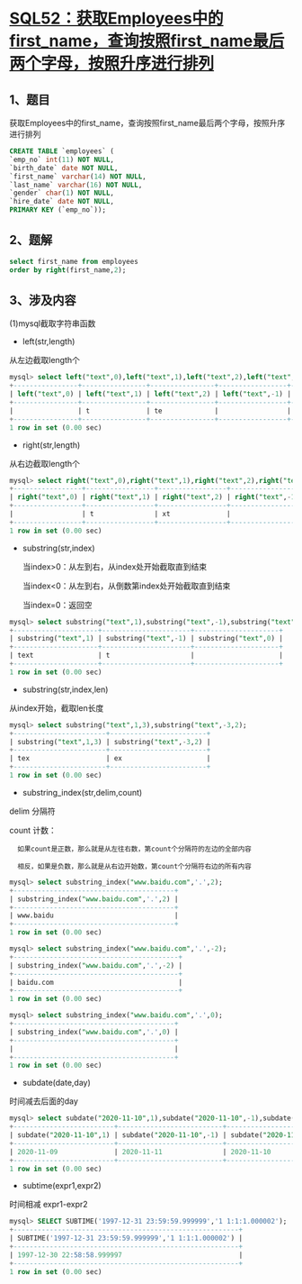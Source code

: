 # [SQL52：获取Employees中的first_name，查询按照first_name最后两个字母，按照升序进行排列](https://www.nowcoder.com/practice/74d90728827e44e2864cce8b26882105?tpId=82&&tqId=29820&rp=1&ru=/ta/sql&qru=/ta/sql/question-ranking)

## 1、题目

获取Employees中的first_name，查询按照first_name最后两个字母，按照升序进行排列

```sql
CREATE TABLE `employees` (
`emp_no` int(11) NOT NULL,
`birth_date` date NOT NULL,
`first_name` varchar(14) NOT NULL,
`last_name` varchar(16) NOT NULL,
`gender` char(1) NOT NULL,
`hire_date` date NOT NULL,
PRIMARY KEY (`emp_no`));
```

## 2、题解


```sql
select first_name from employees 
order by right(first_name,2);
```

## 3、涉及内容

(1)mysql截取字符串函数

- left(str,length) 

从左边截取length个

```sql
mysql> select left("text",0),left("text",1),left("text",2),left("text",-1),left("text",-2);
+----------------+----------------+----------------+-----------------+-----------------+
| left("text",0) | left("text",1) | left("text",2) | left("text",-1) | left("text",-2) |
+----------------+----------------+----------------+-----------------+-----------------+
|                | t              | te             |                 |                 |
+----------------+----------------+----------------+-----------------+-----------------+
1 row in set (0.00 sec)
```

- right(str,length) 

从右边截取length个

```sql
mysql> select right("text",0),right("text",1),right("text",2),right("text",-1),right("text",-2);                    
+-----------------+-----------------+-----------------+------------------+------------------+
| right("text",0) | right("text",1) | right("text",2) | right("text",-1) | right("text",-2) |
+-----------------+-----------------+-----------------+------------------+------------------+
|                 | t               | xt              |                  |                  |
+-----------------+-----------------+-----------------+------------------+------------------+
1 row in set (0.00 sec)
```

- substring(str,index) 

	当index>0：从左到右，从index处开始截取直到结束 

	当index<0：从左到右，从倒数第index处开始截取直到结束 

	当index=0：返回空

```sql
mysql> select substring("text",1),substring("text",-1),substring("text",0);
+---------------------+----------------------+---------------------+
| substring("text",1) | substring("text",-1) | substring("text",0) |
+---------------------+----------------------+---------------------+
| text                | t                    |                     |
+---------------------+----------------------+---------------------+
1 row in set (0.00 sec)
```

- substring(str,index,len) 

从index开始，截取len长度

```sql
mysql> select substring("text",1,3),substring("text",-3,2);
+-----------------------+------------------------+
| substring("text",1,3) | substring("text",-3,2) |
+-----------------------+------------------------+
| tex                   | ex                     |
+-----------------------+------------------------+
1 row in set (0.00 sec)
```

- substring_index(str,delim,count)

delim 分隔符

count 计数：

	  如果count是正数，那么就是从左往右数，第count个分隔符的左边的全部内容

      相反，如果是负数，那么就是从右边开始数，第count个分隔符右边的所有内容

```sql
mysql> select substring_index("www.baidu.com",'.',2);
+----------------------------------------+
| substring_index("www.baidu.com",'.',2) |
+----------------------------------------+
| www.baidu                              |
+----------------------------------------+
1 row in set (0.00 sec)

mysql> select substring_index("www.baidu.com",'.',-2);
+-----------------------------------------+
| substring_index("www.baidu.com",'.',-2) |
+-----------------------------------------+
| baidu.com                               |
+-----------------------------------------+
1 row in set (0.00 sec)

mysql> select substring_index("www.baidu.com",'.',0);
+----------------------------------------+
| substring_index("www.baidu.com",'.',0) |
+----------------------------------------+
|                                        |
+----------------------------------------+
1 row in set (0.00 sec)
```

- subdate(date,day)

时间减去后面的day

```sql
mysql> select subdate("2020-11-10",1),subdate("2020-11-10",-1),subdate("2020-11-10",0);
+-------------------------+--------------------------+-------------------------+
| subdate("2020-11-10",1) | subdate("2020-11-10",-1) | subdate("2020-11-10",0) |
+-------------------------+--------------------------+-------------------------+
| 2020-11-09              | 2020-11-11               | 2020-11-10              |
+-------------------------+--------------------------+-------------------------+
1 row in set (0.00 sec)
```

- subtime(expr1,expr2)  

时间相减 expr1-expr2

```sql
mysql> SELECT SUBTIME('1997-12-31 23:59:59.999999','1 1:1:1.000002');
+--------------------------------------------------------+
| SUBTIME('1997-12-31 23:59:59.999999','1 1:1:1.000002') |
+--------------------------------------------------------+
| 1997-12-30 22:58:58.999997                             |
+--------------------------------------------------------+
1 row in set (0.00 sec)
```